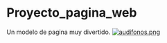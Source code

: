 # Proyecto_pagina_web
Un modelo de pagina muy divertido.
[![audifonos.png](https://i.postimg.cc/43ZfYT7F/audifonos.png)](https://postimg.cc/18Chd2Kp)
